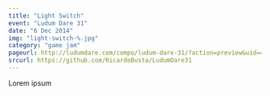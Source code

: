 ```yaml
---
title: "Light Switch"
event: "Ludum Dare 31"
date: "6 Dec 2014"
img: "light-switch-%.jpg"
category: "game jam"
pageurl: http://ludumdare.com/compo/ludum-dare-31/?action=preview&uid=47113
srcurl: https://github.com/RicardoBusta/LudumDare31
---
```

Lorem ipsum